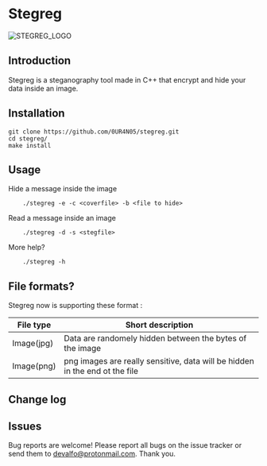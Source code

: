 # Stegreg
![STEGREG_LOGO](https://i.ibb.co/FXzykfH/stegreglogo.png)
## Introduction 
Stegreg is a steganography tool made in C++ that encrypt and hide your data inside an image.

## Installation
```
git clone https://github.com/0UR4N05/stegreg.git
cd stegreg/
make install
```

## Usage 
Hide a message inside the image 
```
    ./stegreg -e -c <coverfile> -b <file to hide>
```
Read a message inside an image
```
    ./stegreg -d -s <stegfile>
```

More help? 
```
    ./stegreg -h
```

## File formats? 
Stegreg now is supporting these format :

File type     | Short description                                                            | 
------------- | ---------------------------------------------------------------------------- |
Image(jpg)    | Data are randomely hidden between the bytes of the image                     |
Image(png)    | png images are really sensitive, data will be hidden in the end ot the file  |


## Change log 


## Issues
Bug reports are welcome! Please report all bugs on the issue tracker or send them to devalfo@protonmail.com. Thank you.